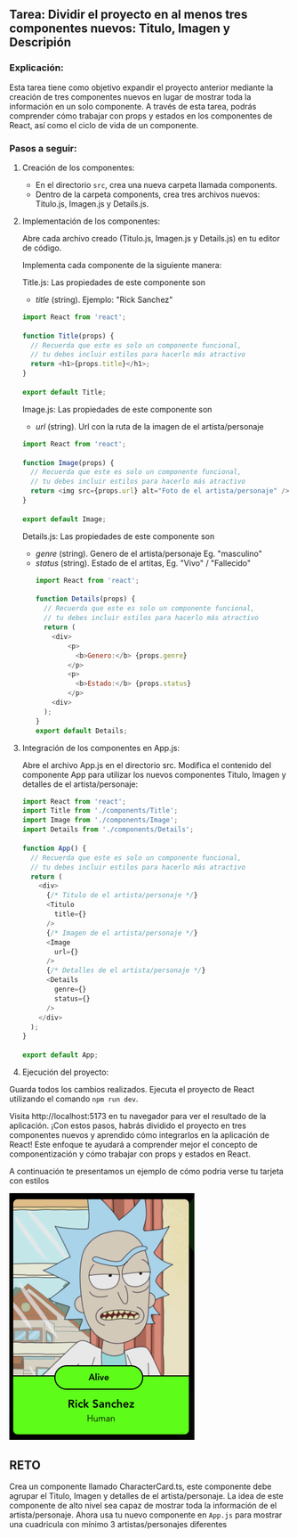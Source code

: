 ## Tarea: Dividir el proyecto en al menos tres componentes nuevos: Titulo, Imagen y Descripión

### Explicación:
Esta tarea tiene como objetivo expandir el proyecto anterior mediante la creación de tres componentes nuevos en lugar de mostrar toda la información en un solo componente. A través de esta tarea, podrás comprender cómo trabajar con props y estados en los componentes de React, así como el ciclo de vida de un componente.

### Pasos a seguir:

1. Creación de los componentes:
    
    - En el directorio `src`, crea una nueva carpeta llamada components.
    - Dentro de la carpeta components, crea tres archivos nuevos: Titulo.js, Imagen.js y Details.js.

2. Implementación de los componentes:

    Abre cada archivo creado (Titulo.js, Imagen.js y Details.js) en tu editor de código.

    Implementa cada componente de la siguiente manera:

    Title.js: Las propiedades de este componente son
      - *title* (string). Ejemplo: "Rick Sanchez"

      ```javascript
      import React from 'react';

      function Title(props) {
        // Recuerda que este es solo un componente funcional, 
        // tu debes incluir estilos para hacerlo más atractivo
        return <h1>{props.title}</h1>;
      }

      export default Title;
      ```

    Image.js: Las propiedades de este componente son

      - *url* (string). Url con la ruta de la imagen de el artista/personaje
      ```javascript
      import React from 'react';

      function Image(props) {
        // Recuerda que este es solo un componente funcional, 
        // tu debes incluir estilos para hacerlo más atractivo
        return <img src={props.url} alt="Foto de el artista/personaje" />;
      }

      export default Image;
      ```

    Details.js: Las propiedades de este componente son

    - *genre* (string). Genero de el artista/personaje Eg. "masculino"
    - *status* (string). Estado de el artitas, Eg. "Vivo" / "Fallecido"
      ```javascript
      import React from 'react';

      function Details(props) {
        // Recuerda que este es solo un componente funcional, 
        // tu debes incluir estilos para hacerlo más atractivo
        return (
          <div>
              <p>
                <b>Genero:</b> {props.genre}
              </p>
              <p>
                <b>Estado:</b> {props.status}
              </p>
          <div>
        );
      }
      export default Details;
      ```

3. Integración de los componentes en App.js:

    Abre el archivo App.js en el directorio src.
    Modifica el contenido del componente App para utilizar los nuevos componentes Titulo, Imagen y detalles de el artista/personaje:
    ```javascript
    import React from 'react';
    import Title from './components/Title';
    import Image from './components/Image';
    import Details from './components/Details';

    function App() {
      // Recuerda que este es solo un componente funcional, 
      // tu debes incluir estilos para hacerlo más atractivo
      return (
        <div>
          {/* Titulo de el artista/personaje */}
          <Titulo
            title={}
          />
          {/* Imagen de el artista/personaje */}
          <Image
            url={} 
          />
          {/* Detalles de el artista/personaje */}
          <Details
            genre={} 
            status={} 
          />
        </div>
      );
    }

    export default App;
    ```

4. Ejecución del proyecto:

Guarda todos los cambios realizados.
Ejecuta el proyecto de React utilizando el comando `npm run dev`.

Visita  http://localhost:5173 en tu navegador para ver el resultado de la aplicación.
¡Con estos pasos, habrás dividido el proyecto en tres componentes nuevos y aprendido cómo integrarlos en la aplicación de React! Este enfoque te ayudará a comprender mejor el concepto de componentización y cómo trabajar con props y estados en React.


A continuación te presentamos un ejemplo de cómo podria verse tu tarjeta con estilos

![homework](./resources/card.png)

## RETO

Crea un componente llamado CharacterCard.ts, este componente debe agrupar el Titulo, Imagen y detalles de el artista/personaje. La idea de este componente de alto nivel sea capaz de mostrar toda la información de el artista/personaje. Ahora usa tu nuevo componente en `App.js` para mostrar una cuadricula con mínimo 3 artistas/personajes diferentes
